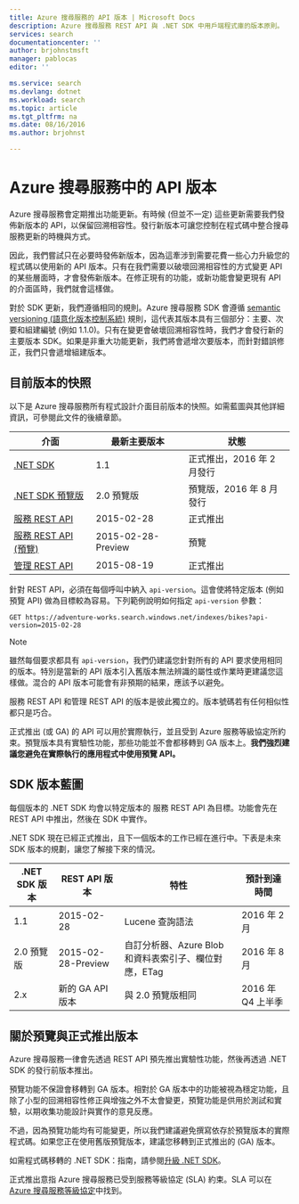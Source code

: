 ```yaml
---
title: Azure 搜尋服務的 API 版本 | Microsoft Docs
description: Azure 搜尋服務 REST API 與 .NET SDK 中用戶端程式庫的版本原則。
services: search
documentationcenter: ''
author: brjohnstmsft
manager: pablocas
editor: ''

ms.service: search
ms.devlang: dotnet
ms.workload: search
ms.topic: article
ms.tgt_pltfrm: na
ms.date: 08/16/2016
ms.author: brjohnst

---
```

# Azure 搜尋服務中的 API 版本
Azure 搜尋服務會定期推出功能更新。有時候 (但並不一定) 這些更新需要我們發佈新版本的 API，以保留回溯相容性。發行新版本可讓您控制在程式碼中整合搜尋服務更新的時機與方式。

因此，我們嘗試只在必要時發佈新版本，因為這牽涉到需要花費一些心力升級您的程式碼以使用新的 API 版本。只有在我們需要以破壞回溯相容性的方式變更 API 的某些層面時，才會發佈新版本。在修正現有的功能，或新功能會變更現有 API 的介面區時，我們就會這樣做。

對於 SDK 更新，我們遵循相同的規則。Azure 搜尋服務 SDK 會遵循 [semantic versioning (語意化版本控制系統)](http://semver.org/) 規則，這代表其版本具有三個部分：主要、次要和組建編號 (例如 1.1.0)。只有在變更會破壞回溯相容性時，我們才會發行新的主要版本 SDK。如果是非重大功能更新，我們將會遞增次要版本，而針對錯誤修正，我們只會遞增組建版本。

## 目前版本的快照
以下是 Azure 搜尋服務所有程式設計介面目前版本的快照。如需藍圖與其他詳細資訊，可參閱此文件的後續章節。

| 介面 | 最新主要版本 | 狀態 |
| --- | --- | --- |
| [.NET SDK](https://msdn.microsoft.com/library/azure/dn951165.aspx) |1\.1 |正式推出，2016 年 2 月發行 |
| [.NET SDK 預覽版](https://msdn.microsoft.com/library/mt761536%28v=azure.103%29.aspx) |2\.0 預覽版 |預覽版，2016 年 8 月發行 |
| [服務 REST API](https://msdn.microsoft.com/library/azure/dn798935.aspx) |2015-02-28 |正式推出 |
| [服務 REST API (預覽)](search-api-2015-02-28-preview.md) |2015-02-28-Preview |預覽 |
| [管理 REST API](https://msdn.microsoft.com/library/azure/dn832684.aspx) |2015-08-19 |正式推出 |

針對 REST API，必須在每個呼叫中納入 `api-version`。這會使將特定版本 (例如預覽 API) 做為目標較為容易。下列範例說明如何指定 `api-version` 參數：

    GET https://adventure-works.search.windows.net/indexes/bikes?api-version=2015-02-28

> [!NOTE]
> 雖然每個要求都具有 `api-version`，我們仍建議您針對所有的 API 要求使用相同的版本。特別是當新的 API 版本引入舊版本無法辨識的屬性或作業時更建議您這樣做。混合的 API 版本可能會有非預期的結果，應該予以避免。
> 
> 服務 REST API 和管理 REST API 的版本是彼此獨立的。版本號碼若有任何相似性都只是巧合。
> 
> 

正式推出 (或 GA) 的 API 可以用於實際執行，並且受到 Azure 服務等級協定所約束。預覽版本具有實驗性功能，那些功能並不會都移轉到 GA 版本上。**我們強烈建議您避免在實際執行的應用程式中使用預覽 API。**

## SDK 版本藍圖
每個版本的 .NET SDK 均會以特定版本的 服務 REST API 為目標。功能會先在 REST API 中推出，然後在 SDK 中實作。

.NET SDK 現在已經正式推出，且下一個版本的工作已經在進行中。下表是未來 SDK 版本的規劃，讓您了解接下來的情況。

| .NET SDK 版本 | REST API 版本 | 特性 | 預計到達時間 |
| --- | --- | --- | --- |
| 1\.1 |2015-02-28 |Lucene 查詢語法 |2016 年 2 月 |
| 2\.0 預覽版 |2015-02-28-Preview |自訂分析器、Azure Blob 和資料表索引子、欄位對應，ETag |2016 年 8 月 |
| 2\.x |新的 GA API 版本 |與 2.0 預覽版相同 |2016 年 Q4 上半季 |

## 關於預覽與正式推出版本
Azure 搜尋服務一律會先透過 REST API 預先推出實驗性功能，然後再透過 .NET SDK 的發行前版本推出。

預覽功能不保證會移轉到 GA 版本。相對於 GA 版本中的功能被視為穩定功能，且除了小型的回溯相容性修正與增強之外不太會變更，預覽功能是供用於測試和實驗，以期收集功能設計與實作的意見反應。

不過，因為預覽功能均有可能變更，所以我們建議避免撰寫依存於預覽版本的實際程式碼。如果您正在使用舊版預覽版本，建議您移轉到正式推出的 (GA) 版本。

如需程式碼移轉的 .NET SDK：指南，請參閱[升級 .NET SDK](search-dotnet-sdk-migration.md)。

正式推出意指 Azure 搜尋服務已受到服務等級協定 (SLA) 約束。SLA 可以在 [Azure 搜尋服務等級協定](https://azure.microsoft.com/support/legal/sla/search/v1_0/)中找到。

<!---HONumber=AcomDC_0817_2016-->
